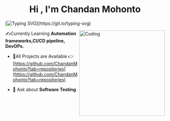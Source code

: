 <h1 align="center">Hi , I'm Chandan Mohonto</h1>

[![Typing SVG](https://readme-typing-svg.herokuapp.com?font=Fira+Code&size=18&pause=1000&color=2686B0&center=true&vCenter=true&width=450&lines=Software+Quality+and+Automation+Engineer.)](https://git.io/typing-svg)

<img align="right" alt="Coding" width="270" src="https://miro.medium.com/max/1400/1*4fNBO_UDYEVxM0E5T2FyJQ.gif">

  ✍Currently Learning **Automation frameworks,CI/CD pipeline, DevOPs.**

- 🧮All Projects are Available 👉[https://github.com/ChandanMohonto?tab=repositories](https://github.com/ChandanMohonto?tab=repositories)

- 💬 Ask about **Software Testing**
